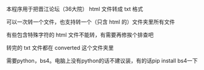 本程序用于把晋江论坛（36大院） html 文件转成 txt 格式

可以一次转一个文件，也支持转一个（只含 html 的）文件夹里所有文件

有些包含特殊字符的 html 文件不能转，有需要再修挨个排查吧

转完的 txt 文件都在 converted 这个文件夹里

需要python，bs4。电脑上没有python的话不建议装，有的话pip install bs4一下
